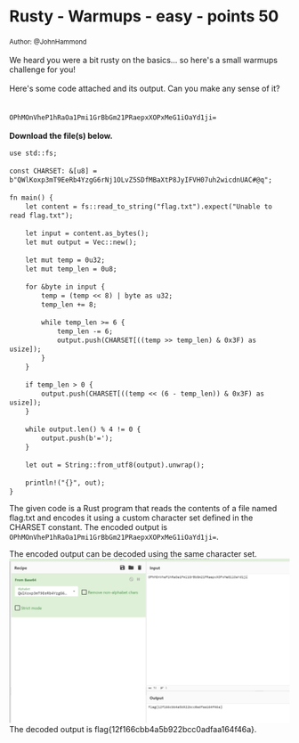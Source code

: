 # Rusty - Warmups - easy - points 50


 <small>Author: @JohnHammond</small><br><br>We heard you were a bit rusty on the basics... so here's a small warmups challenge for you! <br><br> Here's some code attached and its output. Can you make any sense of it? <br><br> <code> OPhMOnVheP1hRaOa1Pmi1GrBbGm21PRaepxXOPxMeG1iOaYd1ji= </code> <br><br> <b>Download the file(s) below.</b>

```
use std::fs;

const CHARSET: &[u8] = b"QWlKoxp3mT9EeRb4YzgG6rNj1OLvZ5SDfMBaXtP8JyIFVH07uh2wicdnUAC#@q";

fn main() {
    let content = fs::read_to_string("flag.txt").expect("Unable to read flag.txt");

    let input = content.as_bytes();
    let mut output = Vec::new();

    let mut temp = 0u32;
    let mut temp_len = 0u8;

    for &byte in input {
        temp = (temp << 8) | byte as u32;
        temp_len += 8;

        while temp_len >= 6 {
            temp_len -= 6;
            output.push(CHARSET[((temp >> temp_len) & 0x3F) as usize]);
        }
    }

    if temp_len > 0 {
        output.push(CHARSET[((temp << (6 - temp_len)) & 0x3F) as usize]);
    }

    while output.len() % 4 != 0 {
        output.push(b'=');
    }

    let out = String::from_utf8(output).unwrap();

    println!("{}", out);
}

```

The given code is a Rust program that reads the contents of a file named flag.txt and encodes it using a custom character set defined in the CHARSET constant. The encoded output is `OPhMOnVheP1hRaOa1Pmi1GrBbGm21PRaepxXOPxMeG1iOaYd1ji=`.

The encoded output can be decoded using the same character set. 
![Alt text](image.png)
The decoded output is flag{12f166cbb4a5b922bcc0adfaa164f46a}.